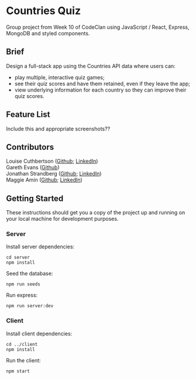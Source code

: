 # Countries Quiz

Group project from Week 10 of CodeClan using JavaScript / React, Express, MongoDB and styled components.


## Brief
Design a full-stack app using the Countries API data where users can:
- play multiple, interactive quiz games;
- see their quiz scores and have them retained, even if they leave the app;
- view underlying information for each country so they can improve their quiz scores.


## Feature List
Include this and appropriate screenshots??


## Contributors
Louise Cuthbertson ([Github](https://github.com/louise3112); [LinkedIn](https://linkedin.com/in/louise3112/))   
Gareth Evans ([Github](https://github.com/G3vans16))   
Jonathan Strandberg ([Github](https://github.com/jonstrandberg); [LinkedIn](https://linkedin.com/in/jonathan-strandberg-6163902b/))   
Maggie Amin ([Github](https://github.com/maggieAmin); [LinkedIn](https://linkedin.com/in/maggie-amin/))


## Getting Started

These instructions should get you a copy of the project up and running on your local machine for development purposes.

### Server

Install server dependencies:
```
cd server
npm install
```

Seed the database:
```
npm run seeds
```

Run express:
```
npm run server:dev
```

### Client

Install client dependencies:
```
cd ../client
npm install
```

Run the client:
```
npm start
```
